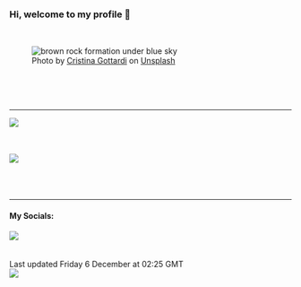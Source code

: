 <h3>Hi, welcome to my profile 👋</h3>

<br />
<figure>
  <img
    src="https://images.unsplash.com/photo-1508739773434-c26b3d09e071?crop=entropy&cs=tinysrgb&fit=max&fm=jpg&ixid=M3wyNzQ3MDB8MHwxfHJhbmRvbXx8fHx8fHx8fDE3MzM0NDc5MDF8&ixlib=rb-4.0.3&q=80&w=1080&auto=format"
    alt="brown rock formation under blue sky" 
  />
  <figcaption>Photo by <a
    href="https://unsplash.com/@cristina_gottardi?utm_source=Profile%20readme&utm_medium=referral">Cristina Gottardi</a> on <a
    href="https://unsplash.com/?utm_source=Profile%20readme&utm_medium=referral">Unsplash</a></figcaption>
</figure>




  <br /><br /><br />

<hr />
<img
  src="https://github-readme-stats.vercel.app/api?username=shanelucy&show_icons=true&theme=calm"
/>
<br /><br /><br />

<img 
  src="https://github-readme-stats.vercel.app/api/top-langs/?username=shanelucy&theme=calm"
/>
<br /><br /><br /><br />
<hr />
<h4>My Socials:</h4>
<a href="https://uk.linkedin.com/in/shane-lucy-4735b616a">
  <img
    src="https://img.shields.io/badge/linkedin%20-%230077B5.svg?&style=for-the-badge&logo=linkedin&logoColor=white"
  />
</a>
<br /><br /><br />
Last updated Friday 6 December at 02:25 GMT
<br />
<img
  src="https://github.com/ShaneLucy/ShaneLucy/workflows/README%20build/badge.svg"
/>
